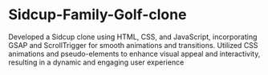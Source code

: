 # Sidcup-Family-Golf-clone
Developed a Sidcup clone using HTML, CSS, and JavaScript, incorporating GSAP and ScrollTrigger for smooth animations and transitions. Utilized CSS animations and pseudo-elements to enhance visual appeal and interactivity, resulting in a dynamic and engaging user experience
